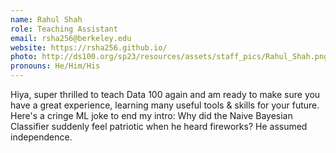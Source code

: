 ```yaml
---
name: Rahul Shah
role: Teaching Assistant
email: rsha256@berkeley.edu
website: https://rsha256.github.io/
photo: http://ds100.org/sp23/resources/assets/staff_pics/Rahul_Shah.png
pronouns: He/Him/His
---
```

Hiya, super thrilled to teach Data 100 again and am ready to make sure you have a great experience, learning many useful tools & skills for your future. Here's a cringe ML joke to end my intro: Why did the Naive Bayesian Classifier suddenly feel patriotic when he heard fireworks? He assumed independence.
